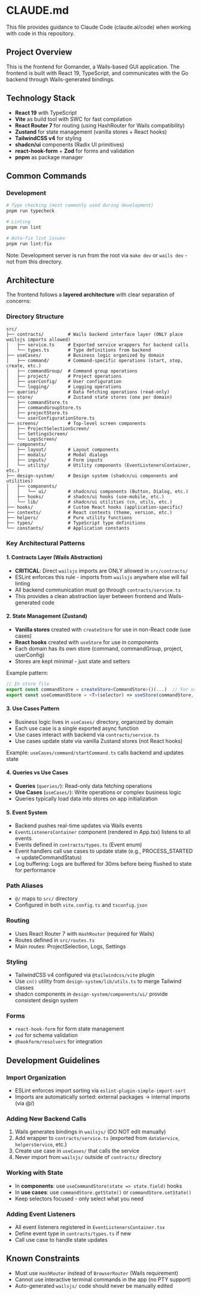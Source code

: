 # CLAUDE.md

This file provides guidance to Claude Code (claude.ai/code) when working with code in this repository.

## Project Overview

This is the frontend for Gomander, a Wails-based GUI application. The frontend is built with React 19, TypeScript, and
communicates with the Go backend through Wails-generated bindings.

## Technology Stack

- **React 19** with TypeScript
- **Vite** as build tool with SWC for fast compilation
- **React Router 7** for routing (using HashRouter for Wails compatibility)
- **Zustand** for state management (vanilla stores + React hooks)
- **TailwindCSS v4** for styling
- **shadcn/ui** components (Radix UI primitives)
- **react-hook-form** + **Zod** for forms and validation
- **pnpm** as package manager

## Common Commands

### Development

```bash
# Type checking (most commonly used during development)
pnpm run typecheck

# Linting
pnpm run lint

# Auto-fix lint issues
pnpm run lint:fix
```

Note: Development server is run from the root via `make dev` or `wails dev` - not from this directory.

## Architecture

The frontend follows a **layered architecture** with clear separation of concerns:

### Directory Structure

```
src/
├── contracts/         # Wails backend interface layer (ONLY place wailsjs imports allowed)
│   ├── service.ts     # Exported service wrappers for backend calls
│   └── types.ts       # Type definitions from backend
├── useCases/          # Business logic organized by domain
│   ├── command/       # Command-specific operations (start, stop, create, etc.)
│   ├── commandGroup/  # Command group operations
│   ├── project/       # Project operations
│   ├── userConfig/    # User configuration
│   └── logging/       # Logging operations
├── queries/           # Data fetching operations (read-only)
├── store/             # Zustand state stores (one per domain)
│   ├── commandStore.ts
│   ├── commandGroupStore.ts
│   ├── projectStore.ts
│   └── userConfigurationStore.ts
├── screens/           # Top-level screen components
│   ├── ProjectSelectionScreen/
│   ├── SettingsScreen/
│   └── LogsScreen/
├── components/
│   ├── layout/        # Layout components
│   ├── modals/        # Modal dialogs
│   ├── inputs/        # Form inputs
│   └── utility/       # Utility components (EventListenersContainer, etc.)
├── design-system/     # Design system (shadcn/ui components and utilities)
│   ├── components/
│   │   └── ui/        # shadcn/ui components (Button, Dialog, etc.)
│   ├── hooks/         # shadcn/ui hooks (use-mobile, etc.)
│   └── lib/           # shadcn/ui utilities (cn, utils, etc.)
├── hooks/             # Custom React hooks (application-specific)
├── contexts/          # React contexts (theme, version, etc.)
├── helpers/           # Pure utility functions
├── types/             # TypeScript type definitions
└── constants/         # Application constants
```

### Key Architectural Patterns

#### 1. Contracts Layer (Wails Abstraction)

- **CRITICAL**: Direct `wailsjs` imports are ONLY allowed in `src/contracts/`
- ESLint enforces this rule - imports from `wailsjs` anywhere else will fail linting
- All backend communication must go through `contracts/service.ts`
- This provides a clean abstraction layer between frontend and Wails-generated code

#### 2. State Management (Zustand)

- **Vanilla stores** created with `createStore` for use in non-React code (use cases)
- **React hooks** created with `useStore` for use in components
- Each domain has its own store (command, commandGroup, project, userConfig)
- Stores are kept minimal - just state and setters

Example pattern:

```typescript
// In store file
export const commandStore = createStore<CommandStore>()(...)  // For use cases
export const useCommandStore = <T>(selector) => useStore(commandStore, selector)  // For components
```

#### 3. Use Cases Pattern

- Business logic lives in `useCases/` directory, organized by domain
- Each use case is a single exported async function
- Use cases interact with backend via `contracts/service.ts`
- Use cases update state via vanilla Zustand stores (not React hooks)

Example: `useCases/command/startCommand.ts` calls backend and updates state

#### 4. Queries vs Use Cases

- **Queries** (`queries/`): Read-only data fetching operations
- **Use Cases** (`useCases/`): Write operations or complex business logic
- Queries typically load data into stores on app initialization

#### 5. Event System

- Backend pushes real-time updates via Wails events
- `EventListenersContainer` component (rendered in App.tsx) listens to all events
- Events defined in `contracts/types.ts` (Event enum)
- Event handlers call use cases to update state (e.g., PROCESS_STARTED → updateCommandStatus)
- Log buffering: Logs are buffered for 30ms before being flushed to state for performance

### Path Aliases

- `@/` maps to `src/` directory
- Configured in both `vite.config.ts` and `tsconfig.json`

### Routing

- Uses React Router 7 with `HashRouter` (required for Wails)
- Routes defined in `src/routes.ts`
- Main routes: ProjectSelection, Logs, Settings

### Styling

- TailwindCSS v4 configured via `@tailwindcss/vite` plugin
- Use `cn()` utility from `design-system/lib/utils.ts` to merge Tailwind classes
- shadcn components in `design-system/components/ui/` provide consistent design system

### Forms

- `react-hook-form` for form state management
- `zod` for schema validation
- `@hookform/resolvers` for integration

## Development Guidelines

### Import Organization

- ESLint enforces import sorting via `eslint-plugin-simple-import-sort`
- Imports are automatically sorted: external packages → internal imports (via @/)

### Adding New Backend Calls

1. Wails generates bindings in `wailsjs/` (DO NOT edit manually)
2. Add wrapper to `contracts/service.ts` (exported from `dataService`, `helpersService`, etc.)
3. Create use case in `useCases/` that calls the service
4. Never import from `wailsjs/` outside of `contracts/` directory

### Working with State

- In **components**: use `useCommandStore(state => state.field)` hooks
- In **use cases**: use `commandStore.getState()` or `commandStore.setState()`
- Keep selectors focused - only select what you need

### Adding Event Listeners

- All event listeners registered in `EventListenersContainer.tsx`
- Define event type in `contracts/types.ts` if new
- Call use case to handle state updates

## Known Constraints

- Must use `HashRouter` instead of `BrowserRouter` (Wails requirement)
- Cannot use interactive terminal commands in the app (no PTY support)
- Auto-generated `wailsjs/` code should never be manually edited
